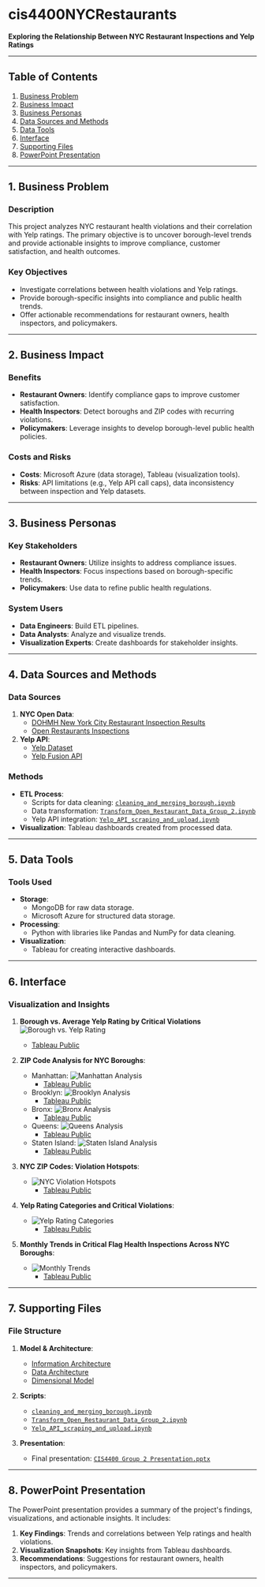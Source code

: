 # **cis4400NYCRestaurants**

**Exploring the Relationship Between NYC Restaurant Inspections and Yelp Ratings**

---

## **Table of Contents**
1. [Business Problem](https://github.com/LucaSavarese104/cis4400NYCRestaurants?tab=readme-ov-file#1-business-problem)
2. [Business Impact](https://github.com/LucaSavarese104/cis4400NYCRestaurants?tab=readme-ov-file#2-business-impact)
3. [Business Personas](https://github.com/LucaSavarese104/cis4400NYCRestaurants?tab=readme-ov-file#3-business-personas)
4. [Data Sources and Methods](https://github.com/LucaSavarese104/cis4400NYCRestaurants?tab=readme-ov-file#4-data-sources-and-methods)
5. [Data Tools](https://github.com/LucaSavarese104/cis4400NYCRestaurants?tab=readme-ov-file#5-data-tools)
6. [Interface](https://github.com/LucaSavarese104/cis4400NYCRestaurants?tab=readme-ov-file#6-interface)
7. [Supporting Files](https://github.com/LucaSavarese104/cis4400NYCRestaurants?tab=readme-ov-file#7-supporting-files)
8. [PowerPoint Presentation](https://github.com/LucaSavarese104/cis4400NYCRestaurants?tab=readme-ov-file#8-powerpoint-presentation)

---

## **1. Business Problem**

### Description
This project analyzes NYC restaurant health violations and their correlation with Yelp ratings. The primary objective is to uncover borough-level trends and provide actionable insights to improve compliance, customer satisfaction, and health outcomes.

### Key Objectives
- Investigate correlations between health violations and Yelp ratings.
- Provide borough-specific insights into compliance and public health trends.
- Offer actionable recommendations for restaurant owners, health inspectors, and policymakers.

---

## **2. Business Impact**

### Benefits
- **Restaurant Owners**: Identify compliance gaps to improve customer satisfaction.
- **Health Inspectors**: Detect boroughs and ZIP codes with recurring violations.
- **Policymakers**: Leverage insights to develop borough-level public health policies.

### Costs and Risks
- **Costs**: Microsoft Azure (data storage), Tableau (visualization tools).
- **Risks**: API limitations (e.g., Yelp API call caps), data inconsistency between inspection and Yelp datasets.

---

## **3. Business Personas**

### Key Stakeholders
- **Restaurant Owners**: Utilize insights to address compliance issues.
- **Health Inspectors**: Focus inspections based on borough-specific trends.
- **Policymakers**: Use data to refine public health regulations.

### System Users
- **Data Engineers**: Build ETL pipelines.
- **Data Analysts**: Analyze and visualize trends.
- **Visualization Experts**: Create dashboards for stakeholder insights.

---

## **4. Data Sources and Methods**

### Data Sources
1. **NYC Open Data**:
     - [DOHMH New York City Restaurant Inspection Results](https://data.cityofnewyork.us/Health/DOHMH-New-York-City-Restaurant-Inspection-Results/43nn-pn8j/about_data)
     - [Open Restaurants Inspections](https://data.cityofnewyork.us/Transportation/Open-Restaurants-Inspections/4dx7-axux/about_data)
2. **Yelp API**:
      - [Yelp Dataset](https://www.yelp.com/dataset)
      - [Yelp Fusion API](https://docs.developer.yelp.com/)

### Methods
- **ETL Process**:
  - Scripts for data cleaning: [`cleaning_and_merging_borough.ipynb`](Scripts/cleaning_and_merging_borough.ipynb)
  - Data transformation: [`Transform_Open_Restaurant_Data_Group_2.ipynb`](Scripts/Transform_Open_Restaurant_Data_Group_2.ipynb)
  - Yelp API integration: [`Yelp_API_scraping_and_upload.ipynb`](Scripts/Yelp_API_scraping_and_upload.ipynb)
- **Visualization**: Tableau dashboards created from processed data.

---

## **5. Data Tools**

### Tools Used
- **Storage**:
  - MongoDB for raw data storage.
  - Microsoft Azure for structured data storage.
- **Processing**:
  - Python with libraries like Pandas and NumPy for data cleaning.
- **Visualization**:
  - Tableau for creating interactive dashboards.

---

## **6. Interface**

### Visualization and Insights

1. **Borough vs. Average Yelp Rating by Critical Violations**  
   ![Borough vs. Yelp Rating](Visuals/Borough%20vs.%20Average%20Yelp%20Rating%20by%20Critical%20Violations.png)
      - [Tableau Public](https://public.tableau.com/app/profile/luca.savarese/viz/Boroughvs_AverageYelpRatingbyCriticalViolations/Sheet3)

2. **ZIP Code Analysis for NYC Boroughs**:

    - Manhattan: ![Manhattan Analysis](Visuals/Manhattan%20ZIP%20Code%20Analysis%20Comparing%20Yelp%20Ratings%20and%20Critical%20Health%20Violations.png)
      - [Tableau Public](https://public.tableau.com/app/profile/luca.savarese/viz/ManhattanZIPCodeAnalysis/Sheet83)
   - Brooklyn: ![Brooklyn Analysis](Visuals/Brooklyn%20ZIP%20Code%20Analysis%20Comparing%20Yelp%20Ratings%20and%20Critical%20Health%20Violations.png)
      - [Tableau Public](https://public.tableau.com/app/profile/luca.savarese/viz/BrooklynZIPCodeAnalysis/Sheet84)
   - Bronx: ![Bronx Analysis](Visuals/Bronx%20ZIP%20Code%20Analysis%20Comparing%20Yelp%20Ratings%20and%20Critical%20Health%20Violations.png)
      - [Tableau Public](https://public.tableau.com/app/profile/luca.savarese/viz/BronxZIPCodeAnalysis/Sheet85)
   - Queens: ![Queens Analysis](Visuals/Queens%20ZIP%20Code%20Analysis%20Comparing%20Yelp%20Ratings%20and%20Critical%20Health%20Violations.png)
      - [Tableau Public](https://public.tableau.com/app/profile/luca.savarese/viz/QueensZIPCodeAnalysis/Sheet86)
   - Staten Island: ![Staten Island Analysis](Visuals/Staten%20Island%20ZIP%20Code%20Analysis%20Comparing%20Yelp%20Ratings%20and%20Critical%20Health%20Violations.png)
      - [Tableau Public](https://public.tableau.com/app/profile/luca.savarese/viz/StatenIslandZIPCodeAnalysis/Sheet87)

3. **NYC ZIP Codes: Violation Hotspots**:
   - ![NYC Violation Hotspots](Visuals/NYC%20ZIP%20Codes%20Violation%20Hotspots.png)
      - [Tableau Public](https://public.tableau.com/app/profile/luca.savarese/viz/NYCZIPCodesViolationHotspots/Sheet4)

4. **Yelp Rating Categories and Critical Violations**:
   - ![Yelp Rating Categories](Visuals/Yelp%20Rating%20Categories%20and%20Critical%20Violations.png)
      - [Tableau Public](https://public.tableau.com/app/profile/luca.savarese/viz/YelpRatingCategoriesandCriticalViolations/Sheet2)

5. **Monthly Trends in Critical Flag Health Inspections Across NYC Boroughs**:
   - ![Monthly Trends](Visuals/Monthly%20Trends%20in%20Critical%20Flag%20Health%20Inspections%20Across%20NYC%20Boroughs.png)
      - [Tableau Public](https://public.tableau.com/app/profile/luca.savarese/viz/MonthlyTrends_17348225607490/Sheet15)

---

## **7. Supporting Files**

### File Structure
1. **Model & Architecture**:
   - [Information Architecture](Model%20&%20Architecture/information_architecture.png)
   - [Data Architecture](Model%20&%20Architecture/Data%20Architecture.png)
   - [Dimensional Model](Model%20&%20Architecture/Dimensional%20Model%20Restaurant%20Analysis.png)

2. **Scripts**:
   - [`cleaning_and_merging_borough.ipynb`](Scripts/cleaning_and_merging_borough.ipynb)
   - [`Transform_Open_Restaurant_Data_Group_2.ipynb`](Scripts/Transform_Open_Restaurant_Data_Group_2.ipynb)
   - [`Yelp_API_scraping_and_upload.ipynb`](Scripts/Yelp_API_scraping_and_upload.ipynb)

3. **Presentation**:
   - Final presentation: [`CIS4400 Group 2 Presentation.pptx`](Presentation/CIS4400%20Group%202%20Presentation.pptx)

---

## **8. PowerPoint Presentation**

The PowerPoint presentation provides a summary of the project's findings, visualizations, and actionable insights. It includes:
1. **Key Findings**: Trends and correlations between Yelp ratings and health violations.
2. **Visualization Snapshots**: Key insights from Tableau dashboards.
3. **Recommendations**: Suggestions for restaurant owners, health inspectors, and policymakers.

---


